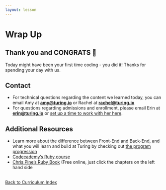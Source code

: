 ```yaml
---
layout: lesson
---
```


# Wrap Up

<!-- ## Reflection

As we wrap up our day together, take a moment to reflect on the questions below.

<div class="try-it-new">
  <h2>Wrap Up: Reflection</h2>
  <ul>
    <li>What was FUN about coding today?</li>
    <li>When did you demonstrate a growth mindset?</li>
    <li>What lingering questions do you have about the technical work we did today?</li>
  </ul>
</div> -->

## Thank you and CONGRATS 🎉

Today might have been your first time coding - you did it! Thanks for spending your day with us.

## Contact

- For technical questions regarding the content we learned today, you can email Amy at <strong>amy@turing.io</strong> or Rachel at <strong>rachel@turing.io</strong>
- For questions regarding admissions and enrollment, please email Erin at <strong>erin@turing.io</strong> or <a target="blank" href="https://go.oncehub.com/Erincall" >set up a time to work with her here</a>.

## Additional Resources

- Learn more about the difference between Front-End and Back-End, and what you will learn and build at Turing by checking out [the program progression](../../what-students-learn)
- <a target="blank" href="https://www.codeacademy.com/learn/learn-ruby">Codecademy’s Ruby course</a>
- <a target="blank" href="https://pine.fm/learntoprogram/" >Chris Pine’s Ruby Book</a> (Free online, just click the chapters on the left hand side

<br>
<a href="../">Back to Curriculum Index</a>
